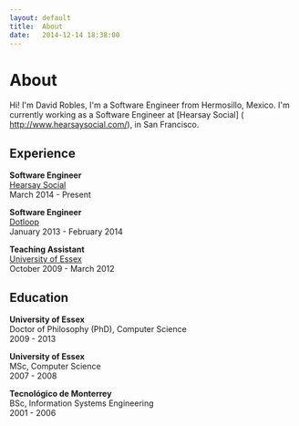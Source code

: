 ```yaml
---
layout: default
title:  About
date:   2014-12-14 18:38:00
---
```


# About

Hi! I'm David Robles, I'm a Software Engineer from Hermosillo, Mexico. I'm
currently working as a Software Engineer at [Hearsay Social] (
http://www.hearsaysocial.com/), in San Francisco.

## Experience

**Software Engineer**<br>
[Hearsay Social](http://www.hearsaysocial.com)<br>
March 2014 - Present

**Software Engineer**<br>
[Dotloop](https://www.dotloop.com)<br>
January 2013 - February 2014

**Teaching Assistant**<br>
[University of Essex](http://www.essex.ac.uk)<br>
October 2009 - March 2012


## Education

**University of Essex**<br>
Doctor of Philosophy (PhD), Computer Science<br>
2009 - 2013

**University of Essex**<br>
MSc, Computer Science<br>
2007 - 2008

**Tecnológico de Monterrey**<br>
BSc, Information Systems Engineering<br>
2001 - 2006